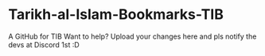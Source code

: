 # Tarikh-al-Islam-Bookmarks-TIB
A GitHub for TIB
Want to help? Upload your changes here and pls notify the devs at Discord 1st :D
